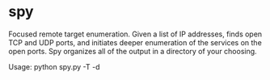 # spy
Focused remote target enumeration.
Given a list of IP addresses, finds open TCP and UDP ports, and initiates deeper enumeration of the services on the open ports. Spy organizes all of the output in a directory of your choosing.

Usage: python spy.py -T <targets file> -d <output directory>
